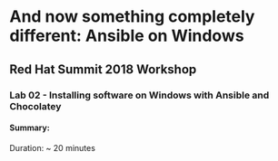 # And now something completely different: Ansible on Windows
## Red Hat Summit 2018 Workshop
### Lab 02 - Installing software on Windows with Ansible and Chocolatey
#### Summary:
Duration: ~ 20 minutes

